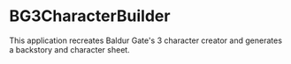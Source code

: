 # BG3CharacterBuilder
This application recreates Baldur Gate's 3 character creator and generates a backstory and character sheet.
